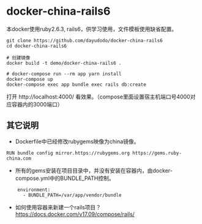 # docker-china-rails6

本docker使用ruby2.6.3, rails6，供学习使用，文件模板使用缺省配置。

```
git clone https://github.com/dayudodo/docker-china-rails6
cd docker-china-rails6

# 创建镜像
docker build -t demo/docker-china-rails6 .

# docker-compose run --rm app yarn install
docker-compose up
docker-compose exec app bundle exec rails db:create
```

打开 http://localhost:4000/ 看效果。（compose里面设置宿主机端口号4000对应容器内的3000端口）


## 其它说明
- Dockerfile中已经修改rubygems映像为china镜像。
```
RUN bundle config mirror.https://rubygems.org https://gems.ruby-china.com
```
- 所有的gems安装在项目目录中，并没有安装在容器内，由docker-compose.yml中的BUNDLE_PATH控制。
```
    environment:
      - BUNDLE_PATH=/var/app/vendor/bundle
```
- 如何使用容器来新建一个rails项目？ 
https://docs.docker.com/v17.09/compose/rails/
